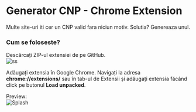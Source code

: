 # Generator CNP - Chrome Extension
Multe site-uri iti cer un CNP valid fara niciun motiv. Solutia? Genereaza unul.

### Cum se foloseste?
Descărcați ZIP-ul extensiei de pe GitHub. <br/>
![ss](https://i.gyazo.com/3f6fbd707955053a71715dbeb050c3a9.png)

Adăugați extensia în Google Chrome.
Navigați la adresa **chrome://extensions/** sau în tab-ul de Extensii și adăugați extensia făcând click pe butonul **Load unpacked**.

Preview:<br/>
![Splash](https://raw.githubusercontent.com/vscorpio/cnpgenerator-chrome/master/splash.jpg)
